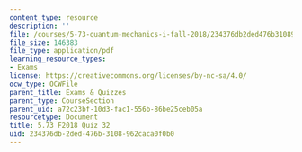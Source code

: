 ```yaml
---
content_type: resource
description: ''
file: /courses/5-73-quantum-mechanics-i-fall-2018/234376db2ded476b3108962caca0f0b0_MIT5_73F18_quiz32.pdf
file_size: 146383
file_type: application/pdf
learning_resource_types:
- Exams
license: https://creativecommons.org/licenses/by-nc-sa/4.0/
ocw_type: OCWFile
parent_title: Exams & Quizzes
parent_type: CourseSection
parent_uid: a72c23bf-10d3-fac1-556b-86be25ceb05a
resourcetype: Document
title: 5.73 F2018 Quiz 32
uid: 234376db-2ded-476b-3108-962caca0f0b0
---
```

